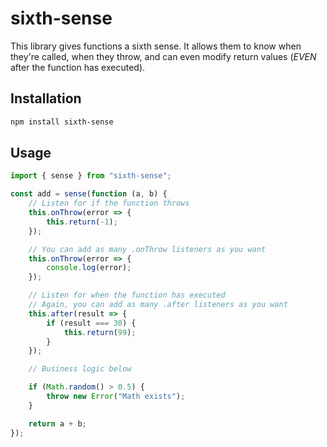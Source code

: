 # sixth-sense

This library gives functions a sixth sense. It allows them to know when they're called, when they throw, and can even modify return values (_EVEN_ after the function has executed).

## Installation

```bash
npm install sixth-sense
```

## Usage

```javascript
import { sense } from "sixth-sense";

const add = sense(function (a, b) {
	// Listen for if the function throws
	this.onThrow(error => {
		this.return(-1);
	});

	// You can add as many .onThrow listeners as you want
	this.onThrow(error => {
		console.log(error);
	});

	// Listen for when the function has executed
	// Again, you can add as many .after listeners as you want
	this.after(result => {
		if (result === 30) {
			this.return(99);
		}
	});

	// Business logic below

	if (Math.random() > 0.5) {
		throw new Error("Math exists");
	}

	return a + b;
});
```
